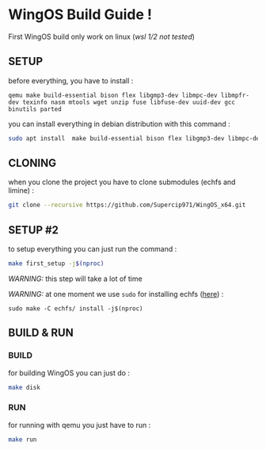 # WingOS Build Guide !

First WingOS build only work on linux (*wsl 1/2 not tested*)
## SETUP

before everything, you have to install :

`
qemu make build-essential bison flex libgmp3-dev libmpc-dev libmpfr-dev texinfo nasm mtools wget unzip fuse libfuse-dev uuid-dev gcc binutils parted
`

you can install everything in debian distribution with this command :
```bash
sudo apt install  make build-essential bison flex libgmp3-dev libmpc-dev libmpfr-dev texinfo nasmqemu-system-x86 mtools wget unzip fuse libfuse-dev uuid-dev gcc binutils parted
```

## CLONING

when you clone the project you have to clone submodules (echfs and limine) : 
```bash
git clone --recursive https://github.com/Supercip971/WingOS_x64.git
```

## SETUP #2

to setup everything you can just run the command :
```bash
make first_setup -j$(nproc)
```

*WARNING:* this step will take a lot of time

*WARNING:* at one moment we use `sudo` for installing echfs ([here](https://github.com/Supercip971/WingOS_x64/blob/348dc7f55d4df0acaa6b18eadc40b7e1e8511df5/Makefile#L62)) :
```
sudo make -C echfs/ install -j$(nproc) 
```

## BUILD & RUN

### BUILD

for building WingOS you can just do :
```bash
make disk
```

### RUN

for running with qemu you just have to run : 
```bash
make run 
```